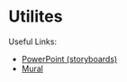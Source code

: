 # Utilites

Useful Links:
  * [PowerPoint (storyboards)](https://ibm.box.com/s/hb1kn5kvp0aoi5pbdd923zkvh4iesba4)
  * [Mural](http://mur.al/m700RMLw)

